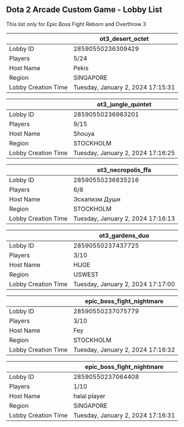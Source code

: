 ## Dota 2 Arcade Custom Game - Lobby List

This list only for Epic Boss Fight Reborn and Overthrow 3

|  | ot3_desert_octet |
| ------ | ------ |
| Lobby ID | 28590550236309429 |
| Players | 5/24 |
| Host Name | Pekis |
| Region | SINGAPORE |
| Lobby Creation Time | Tuesday, January 2, 2024 17:15:31 |


|  | ot3_jungle_quintet |
| ------ | ------ |
| Lobby ID | 28590550236983201 |
| Players | 9/15 |
| Host Name | Shouya |
| Region | STOCKHOLM |
| Lobby Creation Time | Tuesday, January 2, 2024 17:16:25 |


|  | ot3_necropolis_ffa |
| ------ | ------ |
| Lobby ID | 28590550236835216 |
| Players | 6/8 |
| Host Name | Эскапизм Души |
| Region | STOCKHOLM |
| Lobby Creation Time | Tuesday, January 2, 2024 17:16:13 |


|  | ot3_gardens_duo |
| ------ | ------ |
| Lobby ID | 28590550237437725 |
| Players | 3/10 |
| Host Name | HUGE |
| Region | USWEST |
| Lobby Creation Time | Tuesday, January 2, 2024 17:17:00 |


|  | epic_boss_fight_nightmare |
| ------ | ------ |
| Lobby ID | 28590550237075779 |
| Players | 3/10 |
| Host Name | Fey |
| Region | STOCKHOLM |
| Lobby Creation Time | Tuesday, January 2, 2024 17:16:32 |


|  | epic_boss_fight_nightmare |
| ------ | ------ |
| Lobby ID | 28590550237064408 |
| Players | 1/10 |
| Host Name | halal player |
| Region | SINGAPORE |
| Lobby Creation Time | Tuesday, January 2, 2024 17:16:31 |


